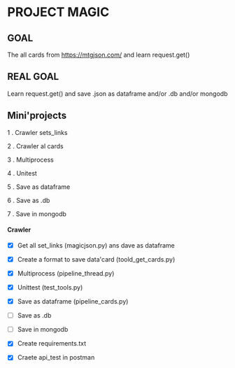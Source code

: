 # PROJECT MAGIC

## GOAL

The all cards from https://mtgjson.com/ and learn request.get()

## REAL GOAL
Learn request.get() and save .json as dataframe and/or .db and/or mongodb


## Mini'projects

1 . Crawler sets_links

2 . Crawler al cards

3 . Multiprocess

4 . Unitest

5 . Save as dataframe

6 . Save as .db

7 . Save in mongodb

#### Crawler

- [X] Get all set_links (magicjson.py) ans dave as dataframe

- [X] Create a format to save data'card (toold_get_cards.py) 

- [X] Multiprocess (pipeline_thread.py)

- [X] Unittest (test_tools.py)

- [X] Save as dataframe (pipeline_cards.py)

- [ ] Save as .db

- [ ] Save in mongodb

- [X] Create requirements.txt

- [X] Craete api_test in postman
